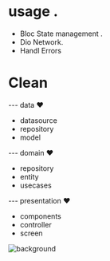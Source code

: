 # usage .
- Bloc State management .
- Dio Network.
- Handl Errors

# Clean
--- data ♥
  - datasource
  - repository
  - model
      
--- domain ♥
  - repository
  - entity
  - usecases
  
--- presentation ♥
  - components
  - controller
  - screen  

![background](https://user-images.githubusercontent.com/75967214/190871780-fd011fcd-1e66-4547-bed9-8f7404f2d563.jpg)
